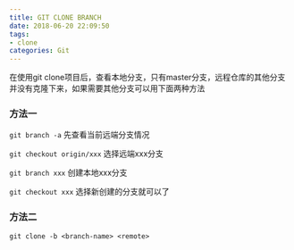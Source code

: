 ```yaml
---
title: GIT CLONE BRANCH
date: 2018-06-20 22:09:50
tags:
- clone
categories: Git
---
```


在使用git clone项目后，查看本地分支，只有master分支，远程仓库的其他分支并没有克隆下来，如果需要其他分支可以用下面两种方法
<!-- more -->

### 方法一

`git branch -a` 先查看当前远端分支情况

`git checkout origin/xxx`  选择远端xxx分支

`git branch xxx`  创建本地xxx分支

`git checkout xxx`  选择新创建的分支就可以了

### 方法二

`git clone -b <branch-name> <remote>`
